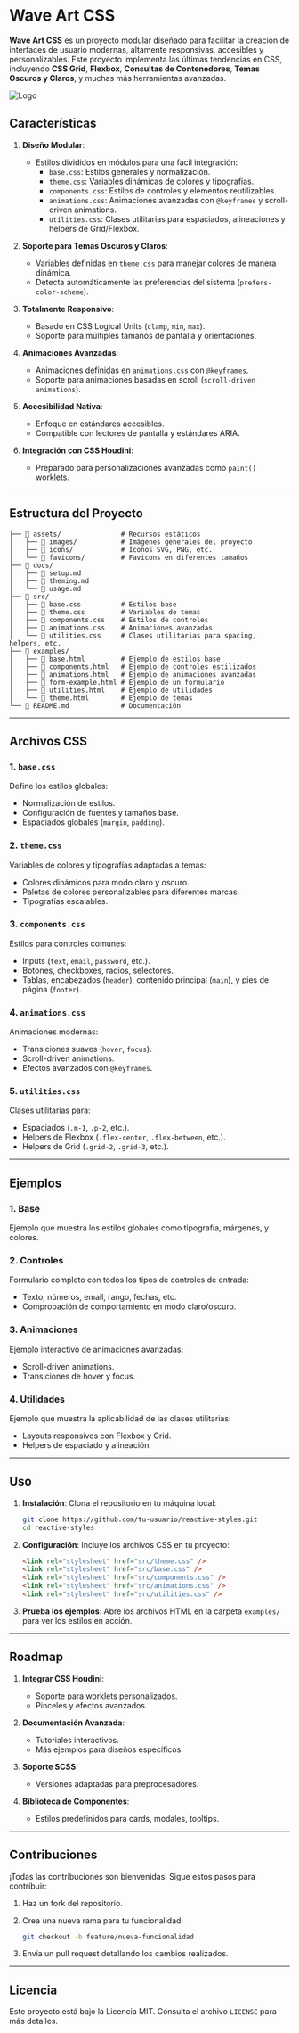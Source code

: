 # Wave Art CSS

**Wave Art CSS** es un proyecto modular diseñado para facilitar la creación de interfaces de usuario modernas, altamente responsivas, accesibles y personalizables. Este proyecto implementa las últimas tendencias en CSS, incluyendo **CSS Grid**, **Flexbox**, **Consultas de Contenedores**, **Temas Oscuros y Claros**, y muchas más herramientas avanzadas.

![Logo](./assets/images/image.png)

## **Características**

1. **Diseño Modular**:

   - Estilos divididos en módulos para una fácil integración:
     - `base.css`: Estilos generales y normalización.
     - `theme.css`: Variables dinámicas de colores y tipografías.
     - `components.css`: Estilos de controles y elementos reutilizables.
     - `animations.css`: Animaciones avanzadas con `@keyframes` y scroll-driven animations.
     - `utilities.css`: Clases utilitarias para espaciados, alineaciones y helpers de Grid/Flexbox.

2. **Soporte para Temas Oscuros y Claros**:

   - Variables definidas en `theme.css` para manejar colores de manera dinámica.
   - Detecta automáticamente las preferencias del sistema (`prefers-color-scheme`).

3. **Totalmente Responsivo**:

   - Basado en CSS Logical Units (`clamp`, `min`, `max`).
   - Soporte para múltiples tamaños de pantalla y orientaciones.

4. **Animaciones Avanzadas**:

   - Animaciones definidas en `animations.css` con `@keyframes`.
   - Soporte para animaciones basadas en scroll (`scroll-driven animations`).

5. **Accesibilidad Nativa**:

   - Enfoque en estándares accesibles.
   - Compatible con lectores de pantalla y estándares ARIA.

6. **Integración con CSS Houdini**:
   - Preparado para personalizaciones avanzadas como `paint()` worklets.

---

## **Estructura del Proyecto**

```plaintext
├── 📂 assets/               # Recursos estáticos
│   ├── 📂 images/           # Imágenes generales del proyecto
│   ├── 📂 icons/            # Íconos SVG, PNG, etc.
│   └── 📂 favicons/         # Favicons en diferentes tamaños
├── 📂 docs/
│   ├── 📰 setup.md
│   ├── 📰 theming.md
│   └── 📰 usage.md   
├── 📂 src/
│   ├── 📝 base.css          # Estilos base
│   ├── 📝 theme.css         # Variables de temas
│   ├── 📝 components.css    # Estilos de controles
│   ├── 📝 animations.css    # Animaciones avanzadas
│   └── 📝 utilities.css     # Clases utilitarias para spacing, helpers, etc.
├── 📂 examples/
│   ├── 📄 base.html         # Ejemplo de estilos base
│   ├── 📄 components.html   # Ejemplo de controles estilizados
│   ├── 📄 animations.html   # Ejemplo de animaciones avanzadas
│   ├── 📄 form-example.html # Ejemplo de un formulario
│   ├── 📄 utilities.html    # Ejemplo de utilidades
│   └── 📄 theme.html        # Ejemplo de temas
└── 📰 README.md             # Documentación
```

---

## **Archivos CSS**

### **1. `base.css`**

Define los estilos globales:

- Normalización de estilos.
- Configuración de fuentes y tamaños base.
- Espaciados globales (`margin`, `padding`).

### **2. `theme.css`**

Variables de colores y tipografías adaptadas a temas:

- Colores dinámicos para modo claro y oscuro.
- Paletas de colores personalizables para diferentes marcas.
- Tipografías escalables.

### **3. `components.css`**

Estilos para controles comunes:

- Inputs (`text`, `email`, `password`, etc.).
- Botones, checkboxes, radios, selectores.
- Tablas, encabezados (`header`), contenido principal (`main`), y pies de página (`footer`).

### **4. `animations.css`**

Animaciones modernas:

- Transiciones suaves (`hover`, `focus`).
- Scroll-driven animations.
- Efectos avanzados con `@keyframes`.

### **5. `utilities.css`**

Clases utilitarias para:

- Espaciados (`.m-1`, `.p-2`, etc.).
- Helpers de Flexbox (`.flex-center`, `.flex-between`, etc.).
- Helpers de Grid (`.grid-2`, `.grid-3`, etc.).

---

## **Ejemplos**

### **1. Base**

Ejemplo que muestra los estilos globales como tipografía, márgenes, y colores.

### **2. Controles**

Formulario completo con todos los tipos de controles de entrada:

- Texto, números, email, rango, fechas, etc.
- Comprobación de comportamiento en modo claro/oscuro.

### **3. Animaciones**

Ejemplo interactivo de animaciones avanzadas:

- Scroll-driven animations.
- Transiciones de hover y focus.

### **4. Utilidades**

Ejemplo que muestra la aplicabilidad de las clases utilitarias:

- Layouts responsivos con Flexbox y Grid.
- Helpers de espaciado y alineación.

---

## **Uso**

1. **Instalación**:
   Clona el repositorio en tu máquina local:

   ```bash
   git clone https://github.com/tu-usuario/reactive-styles.git
   cd reactive-styles
   ```

2. **Configuración**:
   Incluye los archivos CSS en tu proyecto:

   ```html
   <link rel="stylesheet" href="src/theme.css" />
   <link rel="stylesheet" href="src/base.css" />
   <link rel="stylesheet" href="src/components.css" />
   <link rel="stylesheet" href="src/animations.css" />
   <link rel="stylesheet" href="src/utilities.css" />
   ```

3. **Prueba los ejemplos**:
   Abre los archivos HTML en la carpeta `examples/` para ver los estilos en acción.

---

## **Roadmap**

1. **Integrar CSS Houdini**:

   - Soporte para worklets personalizados.
   - Pinceles y efectos avanzados.

2. **Documentación Avanzada**:

   - Tutoriales interactivos.
   - Más ejemplos para diseños específicos.

3. **Soporte SCSS**:

   - Versiones adaptadas para preprocesadores.

4. **Biblioteca de Componentes**:
   - Estilos predefinidos para cards, modales, tooltips.

---

## **Contribuciones**

¡Todas las contribuciones son bienvenidas! Sigue estos pasos para contribuir:

1. Haz un fork del repositorio.
2. Crea una nueva rama para tu funcionalidad:

   ```bash
   git checkout -b feature/nueva-funcionalidad
   ```

3. Envía un pull request detallando los cambios realizados.

---

## **Licencia**

Este proyecto está bajo la Licencia MIT. Consulta el archivo `LICENSE` para más detalles.
